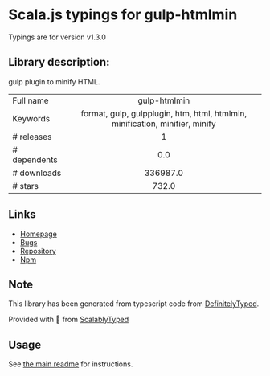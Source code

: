 
# Scala.js typings for gulp-htmlmin

Typings are for version v1.3.0

## Library description:
gulp plugin to minify HTML.

|                    |                 |
| ------------------ | :-------------: |
| Full name          | gulp-htmlmin |
| Keywords           | format, gulp, gulpplugin, htm, html, htmlmin, minification, minifier, minify |
| # releases         | 1 |
| # dependents       | 0.0 |
| # downloads        | 336987.0 |
| # stars            | 732.0 |

## Links
- [Homepage](https://github.com/jonschlinkert/gulp-htmlmin)
- [Bugs](https://github.com/jonschlinkert/gulp-htmlmin/issues)
- [Repository](https://github.com/jonschlinkert/gulp-htmlmin)
- [Npm](https://www.npmjs.com/package/gulp-htmlmin)
    


## Note
This library has been generated from typescript code from [DefinitelyTyped](https://definitelytyped.org).

Provided with :purple_heart: from [ScalablyTyped](https://github.com/oyvindberg/ScalablyTyped)

## Usage
See [the main readme](../../readme.md) for instructions.


